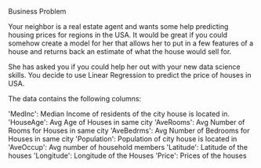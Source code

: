 Business Problem

Your neighbor is a real estate agent and wants some help predicting housing prices for regions in the USA. It would be great if you could somehow create a model for her that allows her to put in a few features of a house and returns back an estimate of what the house would sell for.

She has asked you if you could help her out with your new data science skills. You decide to use Linear Regression to predict the price of houses in USA.

The data contains the following columns:

'MedInc': Median Income of residents of the city house is located in.
'HouseAge': Avg Age of Houses in same city
'AveRooms': Avg Number of Rooms for Houses in same city
'AveBedrms': Avg Number of Bedrooms for Houses in same city
'Population': Population of city house is located in
'AveOccup': Avg number of household members
'Latitude': Latitude of the houses
'Longitude': Longitude of the Houses
'Price': Prices of the houses
